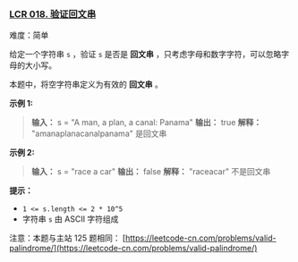 ### [LCR 018. 验证回文串](https://leetcode.cn/problems/XltzEq/)

难度：简单

给定一个字符串 `s` ，验证 `s` 是否是 **回文串** ，只考虑字母和数字字符，可以忽略字母的大小写。

本题中，将空字符串定义为有效的 **回文串** 。

**示例 1:**

> **输入：** s = "A man, a plan, a canal: Panama"
> **输出：** true
> **解释：** "amanaplanacanalpanama" 是回文串

**示例 2:**

> **输入：** s = "race a car"
> **输出：** false
> **解释：** "raceacar" 不是回文串

**提示：**

- `1 <= s.length <= 2 * 10^5`
- 字符串 `s` 由 ASCII 字符组成

注意：本题与主站 125 题相同： [https://leetcode-cn.com/problems/valid-palindrome/](https://leetcode-cn.com/problems/valid-palindrome/)
